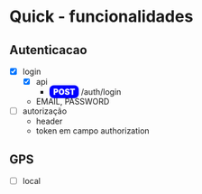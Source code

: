 <style>
post {
  color: white;
  background: blue;
  font-weight: 900;
  padding: .2rem .4rem;
  border-radius: .5rem;
}

</style>
# Quick - funcionalidades

## Autenticacao

- [X] login
  - [X] api
    - <post>POST</post> /auth/login
  - EMAIL, PASSWORD
- [ ] autorização
  - header
  - token em campo authorization
  
## GPS
- [ ] local

<!-- - pra que taxa da saque, se pix é gratuito e nao usaremos getway de pagamento ? lucros
- notificações
  - email tem varias possibilidades de preços (inclusive algumas gratuitas)
  - api do whats app é paga por mensagem enviada
  - se for usar sms tbm é pago por mensagem usada
- quais os possiveis status de entrega ?
  - cadastrado, em andamento, cancelado, concluido ?
- como o kilometro sera contado ? medida em linha reta por raio, usando alguma api externa(possivelmente pago), etc ?
- quais regras usadas para calculo de preço ?
  - uma moto por 1 km ?
- sobre as entregas, se ele cadastrar 3 entregas de 10 reais. mas apenas 2 foram entregues. no dia do pagamento ele vai pagar pelas 3 ou apenas nas concluidas ?
- conta bancaria sera pix, ok ? possivelmente gratuito para validar, mas senão teriamos de pagar uma api externa que normalmente cobram por pacote
  - por exemplo, 1000 verificação mensal por 200 reias(valores ficticios)
- existe a possibilidade do adm colocar uma taxa mais baixa para uma loja do que pra outra ? sempre a mesma

não tera:

- chat

deveria ter :

- codigo de segurança, 4 digitos (random)
- rate  de entidades
  - stars
  - coments
- feedback (suporte)

--------

cadastro e validação por eles
 -->